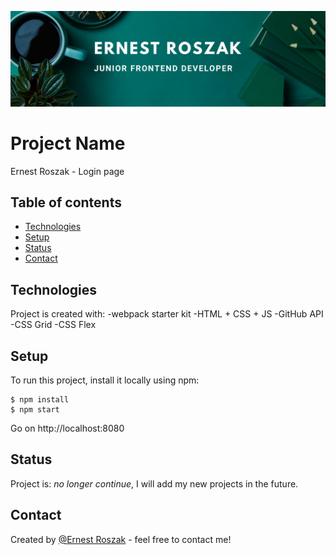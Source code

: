 ![Example screenshot](./src/assets/bannerReadMe.png)

# Project Name

Ernest Roszak - Login page

## Table of contents

- [Technologies](#technologies)
- [Setup](#setup)
- [Status](#status)
- [Contact](#contact)

## Technologies

Project is created with:
-webpack starter kit
-HTML + CSS + JS
-GitHub API
-CSS Grid
-CSS Flex

## Setup

To run this project, install it locally using npm:

```
$ npm install
$ npm start
```
Go on http://localhost:8080

## Status

Project is: _no longer continue_, I will add my new projects in the future.

## Contact

Created by [@Ernest Roszak](https://ernest-roszak.github.io/) - feel free to contact me!

